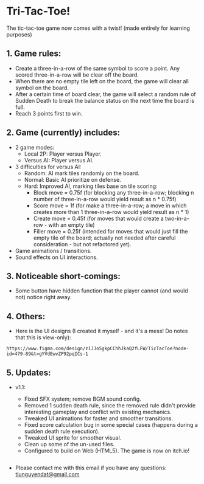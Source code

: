 # Tri-Tac-Toe!

The tic-tac-toe game now comes with a twist! (made entirely for learning purposes)

## 1. Game rules:
- Create a three-in-a-row of the same symbol to score a point. Any scored three-in-a-row will be clear off the board.
- When there are no empty tile left on the board, the game will clear all symbol on the board.
- After a certain time of board clear, the game will select a random rule of Sudden Death to break the balance status on the next time the board is full.
- Reach 3 points first to win.

## 2. Game (currently) includes:
- 2 game modes:
  + Local 2P: Player versus Player.
  + Versus AI: Player versus AI.
- 3 difficulties for versus AI:
  + Random: AI mark tiles randomly on the board.
  + Normal: Basic AI prioritize on defense.
  + Hard: Improved AI, marking tiles base on tile scoring:
    * Block move = 0.75f (for blocking any three-in-a-row; blocking n number of three-in-a-row would yield result as n * 0.75f)
    *	Score move = 1f (for make a three-in-a-row; a move in which creates more than 1 three-in-a-row would yield result as n * 1)
    *	Create move = 0.45f (for moves that would create a two-in-a-row - with an empty tile)
    *	Filler move = 0.25f (intended for moves that would just fill the empty tile of the board; actually not needed after careful consideration - but not refactored yet).
- Game animations / transitions.
- Sound effects on UI interactions.

## 3. Noticeable short-comings:
- Some button have hidden function that the player cannot (and would not) notice right away.

## 4. Others:
- Here is the UI designs (I created it myself - and it's a mess! Do notes that this is view-only):

``` 
https://www.figma.com/design/ziJJo5gkpCChhJkaQ2fLFW/TicTacToe?node-id=479-89&t=gYVdEwvZP92pqICs-1
```

## 5. Updates:
- v1.1:
  + Fixed SFX system; remove BGM sound config.
  + Removed 1 sudden death rule, since the removed rule didn't provide interesting gameplay and conflict with existing mechanics.
  + Tweaked UI animations for faster and smoother transitions.
  + Fixed score calculation bug in some special cases (happens during a sudden death rule execution).
  + Tweaked UI sprite for smoother visual.
  + Clean up some of the un-used files.
  + Configured to build on Web (HTML5). The game is now on itch.io!
  ```
  
  ```

- Please contact me with this email if you have any questions: tlunguyendat@gmail.com
